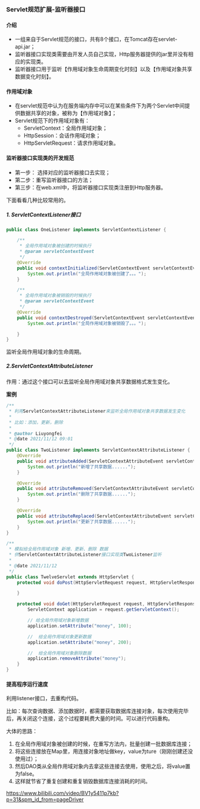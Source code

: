 ### Servlet规范扩展-监听器接口

#### 介绍

- 一组来自于Servlet规范的接口，共有8个接口，在Tomcat存在servlet-api.jar；
- 监听器接口实现类需要由开发人员自己实现，Http服务器提供的jar里并没有相应的实现类。
- 监听器接口用于监听【作用域对象生命周期变化时刻】以及【作用域对象共享数据变化时刻】。

#### 作用域对象

- 在servlet规范中认为在服务端内存中可以在某些条件下为两个Servlet中间提供数据共享的对象，被称为【作用域对象】；
- Servlet规范下的作用域对象有：
  - ServletContext：全局作用域对象；
  - HttpSession：会话作用域对象；
  - HttpServletRequest：请求作用域对象。

#### 监听器接口实现类的开发规范

- 第一步： 选择对应的监听器接口去实现；
- 第二步：重写监听器接口的方法；
- 第三步：在web.xml中，将监听器接口实现类注册到Http服务器。

下面看看几种比较常用的。

##### 1. ServletContextListener接口

```java
public class OneListener implements ServletContextListener {

    /**
     * 全局作用域对象被创建的时候执行
     * @param servletContextEvent
     */
    @Override
    public void contextInitialized(ServletContextEvent servletContextEvent) {
        System.out.println("全局作用域对象被创建了。。。");
    }

    /**
     * 全局作用域对象被销毁的时候执行
     * @param servletContextEvent
     */
    @Override
    public void contextDestroyed(ServletContextEvent servletContextEvent) {
        System.out.println("全局作用域对象被销毁了。。。");

    }
}
```

监听全局作用域对象的生命周期。

##### 2.ServletContextAttributeListener

作用：通过这个接口可以去监听全局作用域对象共享数据格式发生变化。

**案例**

```java
/**
 * 利用ServletContextAttributeListener来监听全局作用域对象共享数据发生变化
 *
 * 比如：添加，更新，删除
 *
 * @author Liuyongfei
 * @date 2021/11/12 09:01
 */
public class TwoListener implements ServletContextAttributeListener {
    @Override
    public void attributeAdded(ServletContextAttributeEvent servletContextAttributeEvent) {
        System.out.println("新增了共享数据......");
    }

    @Override
    public void attributeRemoved(ServletContextAttributeEvent servletContextAttributeEvent) {
        System.out.println("删除了共享数据......");
    }

    @Override
    public void attributeReplaced(ServletContextAttributeEvent servletContextAttributeEvent) {
        System.out.println("更新了共享数据......");
    }
}
```

```java
/**
 * 模拟给全局作用域对象 新增、更新、删除 数据
 * 供ServletContextAttributeListener接口实现类TwoListener监听
 *
 * @date 2021/11/12
 */
public class TwelveServlet extends HttpServlet {
    protected void doPost(HttpServletRequest request, HttpServletResponse response) throws ServletException, IOException {

    }

    protected void doGet(HttpServletRequest request, HttpServletResponse response) throws ServletException, IOException {
        ServletContext application = request.getServletContext();

        // 给全局作用域对象新增数据
        application.setAttribute("money", 100);

        //  给全局作用域对象更新数据
        application.setAttribute("money", 200);

        //  给全局作用域对象删除数据
        application.removeAttribute("money");
    }
}
```

#### 提高程序运行速度

利用listener接口，去重构代码。

比如：每次查询数据、添加数据时，都需要获取数据库连接对象，每次使用完毕后，再关闭这个连接，这个过程要耗费大量的时间。可以进行代码重构。

大体的思路：

1. 在全局作用域对象被创建的时候，在重写方法内，批量创建一批数据库连接；
2. 将这些连接放在Map里，用连接对象地址做key，value为ture（刚刚创建还没使用过）；
3. 然后DAO类从全局作用域对象内去拿这些连接去使用，使用之后，将value置为false。
4. 这样就节省了重复创建和重复销毁数据库连接消耗的时间。

https://www.bilibili.com/video/BV1y5411p7kb?p=31&spm_id_from=pageDriver



